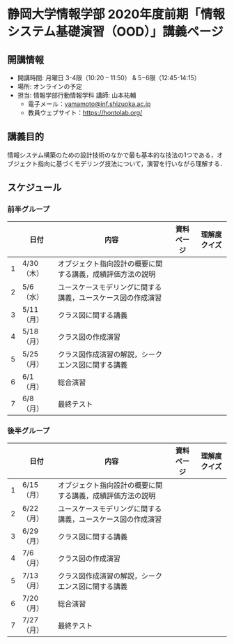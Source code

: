 # 静岡大学情報学部 2020年度前期「情報システム基礎演習（OOD）」講義ページ
## 開講情報
* 開講時間: 月曜日 3-4限（10:20 – 11:50） & 5−6限（12:45-14:15）
* 場所: オンラインの予定
* 担当: 情報学部行動情報学科 講師: 山本祐輔
  * 電子メール：yamamoto@inf.shizuoka.ac.jp
  * 教員ウェブサイト：https://hontolab.org/

## 講義目的
情報システム構築のための設計技術のなかで最も基本的な技法の1つである，オブジェクト指向に基づくモデリング技法について，演習を行いながら理解する．

## スケジュール
### 前半グループ
|    | 日付 | 内容                       | 資料ページ | 理解度クイズ |
| --- | ---- | -------------------------- | ---- | ---- |
| 1   | 4/30（木） | オブジェクト指向設計の概要に関する講義，成績評価方法の説明   |      |      |
| 2   | 5/6（水） | ユースケースモデリングに関する講義，ユースケース図の作成演習   |      |      |
| 3   | 5/11（月） | クラス図に関する講義   |      |      |
| 4   | 5/18（月） | クラス図の作成演習  |      |      |
| 5   | 5/25（月） | クラス図作成演習の解説，シークエンス図に関する講義  |      |      |
| 6   | 6/1（月） | 総合演習  |      |      |
| 7   | 6/8（月） | 最終テスト  |      |      |


### 後半グループ
|    | 日付 | 内容                       | 資料ページ | 理解度クイズ |
| --- | ---- | -------------------------- | ---- | ---- |
| 1   | 6/15（月） | オブジェクト指向設計の概要に関する講義，成績評価方法の説明   |      |      |
| 2   | 6/22（月） | ユースケースモデリングに関する講義，ユースケース図の作成演習   |      |      |
| 3   | 6/29（月） | クラス図に関する講義   |      |      |
| 4   | 7/6（月） | クラス図の作成演習  |      |      |
| 5   | 7/13（月） | クラス図作成演習の解説，シークエンス図に関する講義  |      |      |
| 6   | 7/20（月） | 総合演習  |      |      |
| 7   | 7/27（月） | 最終テスト  |      |      |



